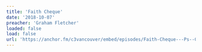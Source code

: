 ```yaml
---
title: 'Faith Cheque'
date: '2018-10-07'
preacher: 'Graham Fletcher'
loaded: false
load: false
url: 'https://anchor.fm/c3vancouver/embed/episodes/Faith-Cheque---Ps--Graham-Fletcher---7th-October-2018-e2c38p/a-a5o4qj'
---
```

